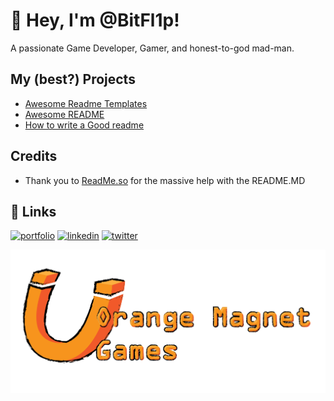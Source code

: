 
# 👋 Hey, I'm @BitFl1p!

A passionate Game Developer, Gamer, and honest-to-god mad-man.


## My (best?) Projects

 - [Awesome Readme Templates](https://awesomeopensource.com/project/elangosundar/awesome-README-templates)
 - [Awesome README](https://github.com/matiassingers/awesome-readme)
 - [How to write a Good readme](https://bulldogjob.com/news/449-how-to-write-a-good-readme-for-your-github-project)


## Credits

- Thank you to [ReadMe.so](https://readme.so/) for the massive help with the README.MD


## 🔗 Links
[![portfolio](https://img.shields.io/badge/my_portfolio-000?style=for-the-badge&logo=ko-fi&logoColor=white)]()
[![linkedin](https://img.shields.io/badge/linkedin-0A66C2?style=for-the-badge&logo=linkedin&logoColor=white)]()
[![twitter](https://img.shields.io/badge/twitter-1DA1F2?style=for-the-badge&logo=twitter&logoColor=white)]()


![Logo](https://github.com/Orange-Magnet-Games/Asset-Cache/blob/master/Logo/4x/Artboard%201_1%404x.png)
